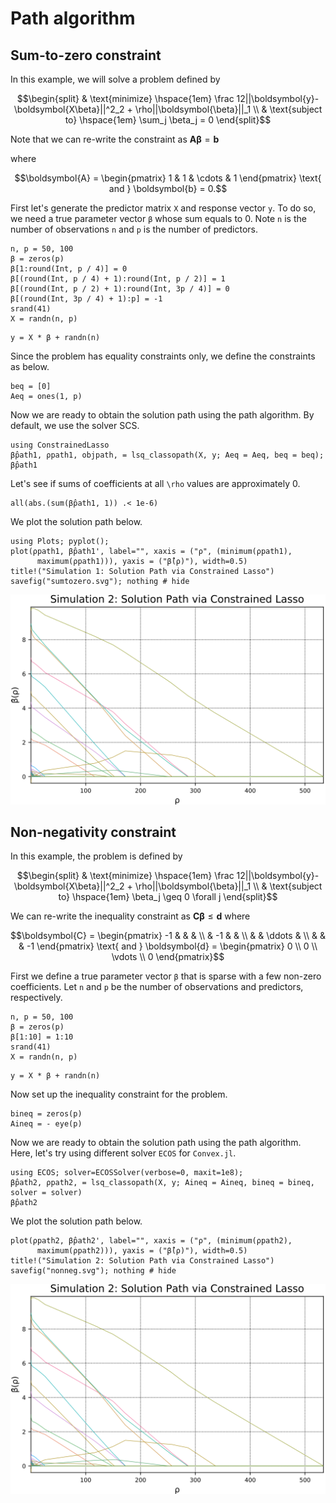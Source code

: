 # Path algorithm  


## Sum-to-zero constraint 

In this example, we will solve a problem defined by 

```math 
\begin{split}
& \text{minimize} \hspace{1em} \frac 12||\boldsymbol{y}-\boldsymbol{X\beta}||^2_2 + \rho||\boldsymbol{\beta}||_1  \\
& \text{subject to} \hspace{1em} \sum_j \beta_j = 0
\end{split}
```
Note that we can re-write the constraint as 
$\boldsymbol{A\beta} = \boldsymbol{b}$

where 

```math
\boldsymbol{A} = \begin{pmatrix} 1 & 1 & \cdots & 1 \end{pmatrix} \text{ and } \boldsymbol{b} = 0.
```

First let's generate the predictor matrix `X` and response vector `y`. To do so, we need a true parameter vector `β` whose sum equals to 0. Note `n` is the number of observations `n` and `p` is the number of predictors. 

```@example sim1
n, p = 50, 100  
β = zeros(p)
β[1:round(Int, p / 4)] = 0
β[(round(Int, p / 4) + 1):round(Int, p / 2)] = 1
β[(round(Int, p / 2) + 1):round(Int, 3p / 4)] = 0
β[(round(Int, 3p / 4) + 1):p] = -1
srand(41)
X = randn(n, p)
```
```@example sim1
y = X * β + randn(n)
```
Since the problem has equality constraints only, we define the constraints as below. 

```@example sim1
beq = [0]
Aeq = ones(1, p)
```
Now we are ready to obtain the solution path using the path algorithm. By default, we use the solver SCS. 

```@example sim1
using ConstrainedLasso
β̂path1, ρpath1, objpath, = lsq_classopath(X, y; Aeq = Aeq, beq = beq);
β̂path1
```
Let's see if sums of coefficients at all ``\rho`` values are approximately 0. 

```@example sim1
all(abs.(sum(β̂path1, 1)) .< 1e-6)
```
We plot the solution path below. 

```@example sim1
using Plots; pyplot();
plot(ρpath1, β̂path1', label="", xaxis = ("ρ", (minimum(ρpath1),
      maximum(ρpath1))), yaxis = ("β̂(ρ)"), width=0.5) 
title!("Simulation 1: Solution Path via Constrained Lasso") 
savefig("sumtozero.svg"); nothing # hide 
```

![](sumtozero.svg)


## Non-negativity constraint 

In this example, the problem is defined by 

```math 
\begin{split}
& \text{minimize} \hspace{1em} \frac 12||\boldsymbol{y}-\boldsymbol{X\beta}||^2_2 + \rho||\boldsymbol{\beta}||_1  \\
& \text{subject to} \hspace{1em} \beta_j \geq 0 \forall j
\end{split}
```

We can re-write the inequality constraint as
$\boldsymbol{C\beta} \leq \boldsymbol{d}$ where 

```math
\boldsymbol{C} = \begin{pmatrix} 
-1 & & & \\
	& -1 & & \\
	&   & \ddots & \\
	& 	& 	& -1
\end{pmatrix}
\text{ and } \boldsymbol{d} = \begin{pmatrix} 0 \\ 0 \\ \vdots \\ 0 \end{pmatrix}
```

First we define a true parameter vector `β` that is sparse with a few non-zero coefficients. Let `n` and `p` be the number of observations and predictors, respectively. 

```@example sim1
n, p = 50, 100   
β = zeros(p)
β[1:10] = 1:10
srand(41)
X = randn(n, p)
```
```@example sim1
y = X * β + randn(n)
```
Now set up the inequality constraint for the problem. 

```@example sim1
bineq = zeros(p)
Aineq = - eye(p)
```
Now we are ready to obtain the solution path using the path algorithm. Here, let's try using different solver `ECOS` for `Convex.jl`. 

```@example sim1
using ECOS; solver=ECOSSolver(verbose=0, maxit=1e8);
β̂path2, ρpath2, = lsq_classopath(X, y; Aineq = Aineq, bineq = bineq, solver = solver) 
β̂path2
```
We plot the solution path below. 

```@example sim1
plot(ρpath2, β̂path2', label="", xaxis = ("ρ", (minimum(ρpath2),
      maximum(ρpath2))), yaxis = ("β̂(ρ)"), width=0.5) 
title!("Simulation 2: Solution Path via Constrained Lasso") 
savefig("nonneg.svg"); nothing # hide
```

![](nonneg.svg)